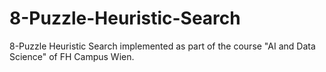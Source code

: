 # 8-Puzzle-Heuristic-Search
8-Puzzle Heuristic Search implemented as part of the course "AI and Data Science" of FH Campus Wien.

